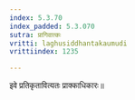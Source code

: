```yaml
---
index: 5.3.70
index_padded: 5.3.070
sutra: प्रागिवात्कः
vritti: laghusiddhantakaumudi
vrittiindex: 1235

---
```

इवे प्रतिकृतावित्यतः प्राक्काधिकारः॥